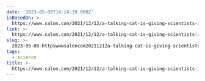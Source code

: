 ```yaml
---
date: '2023-05-08T14:14:39.000Z'
isBasedOn: >-
  https://www.salon.com/2021/12/12/a-talking-cat-is-giving-scientists-insight-into-how-felines-think/
link: >-
  https://www.salon.com/2021/12/12/a-talking-cat-is-giving-scientists-insight-into-how-felines-think/
slug: >-
  2023-05-08-httpswwwsaloncom20211212a-talking-cat-is-giving-scientists-insight-into-how-felines-think
tags:
  - science
title: >-
  https://www.salon.com/2021/12/12/a-talking-cat-is-giving-scientists-insight-into-how-felines-think/
---
```


